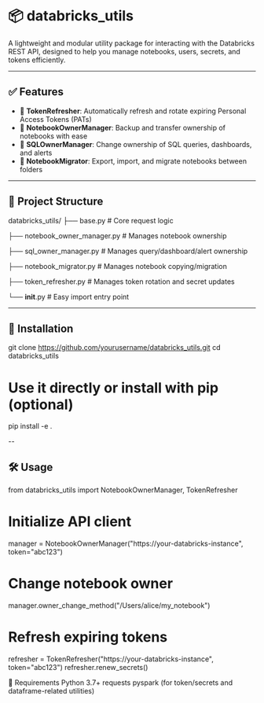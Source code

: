 # 📦 databricks_utils

A lightweight and modular utility package for interacting with the Databricks REST API, designed to help you manage notebooks, users, secrets, and tokens efficiently.

---

## ✅ Features

- 🔐 **TokenRefresher**: Automatically refresh and rotate expiring Personal Access Tokens (PATs)
- 📓 **NotebookOwnerManager**: Backup and transfer ownership of notebooks with ease
- 🧾 **SQLOwnerManager**: Change ownership of SQL queries, dashboards, and alerts
- 📁 **NotebookMigrator**: Export, import, and migrate notebooks between folders

---

## 📁 Project Structure


databricks_utils/
├── base.py                   # Core request logic

├── notebook_owner_manager.py # Manages notebook ownership

├── sql_owner_manager.py      # Manages query/dashboard/alert ownership

├── notebook_migrator.py      # Manages notebook copying/migration

├── token_refresher.py        # Manages token rotation and secret updates

└── __init__.py               # Easy import entry point



---

## 🚀 Installation

git clone https://github.com/yourusername/databricks_utils.git
cd databricks_utils
# Use it directly or install with pip (optional)
pip install -e .

--

## 🛠️ Usage
from databricks_utils import NotebookOwnerManager, TokenRefresher

# Initialize API client
manager = NotebookOwnerManager("https://your-databricks-instance", token="abc123")

# Change notebook owner
manager.owner_change_method("/Users/alice/my_notebook")

# Refresh expiring tokens
refresher = TokenRefresher("https://your-databricks-instance", token="abc123")
refresher.renew_secrets()



📌 Requirements
Python 3.7+
requests
pyspark (for token/secrets and dataframe-related utilities)
